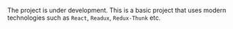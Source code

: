 The project is under development. 
This is a basic project that uses modern technologies such as 
`React`, `Readux`, `Redux-Thunk` etc.

